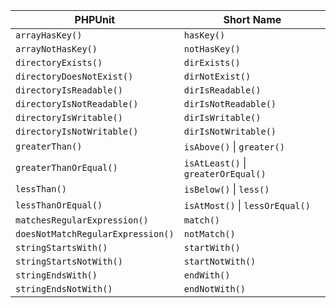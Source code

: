 | PHPUnit                           | Short Name |
| --------------------------------- | ----------- |
| `arrayHasKey()`                   | `hasKey()` |
| `arrayNotHasKey()`                | `notHasKey()` |
| `directoryExists()`               | `dirExists()` |
| `directoryDoesNotExist()`         | `dirNotExist()` |
| `directoryIsReadable()`           | `dirIsReadable()` |
| `directoryIsNotReadable()`        | `dirIsNotReadable()` |
| `directoryIsWritable()`           | `dirIsWritable()` |
| `directoryIsNotWritable()`        | `dirIsNotWritable()` |
| `greaterThan()`                   | `isAbove()` \| `greater()` |
| `greaterThanOrEqual()`            | `isAtLeast()` \| `greaterOrEqual()` |
| `lessThan()`                      | `isBelow()` \| `less()` |
| `lessThanOrEqual()`               | `isAtMost()` \| `lessOrEqual()` |
| `matchesRegularExpression()`      | `match()` |
| `doesNotMatchRegularExpression()` | `notMatch()` |
| `stringStartsWith()`              | `startWith()` |
| `stringStartsNotWith()`           | `startNotWith()` |
| `stringEndsWith()`                | `endWith()` |
| `stringEndsNotWith()`             | `endNotWith()` |
